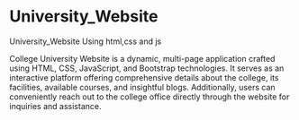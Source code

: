 # University_Website
University_Website Using html,css and js

College University Website is a dynamic, multi-page application crafted using HTML, CSS, JavaScript,
and Bootstrap technologies. It serves as an interactive platform offering comprehensive details about
the college, its facilities, available courses, and insightful blogs. Additionally, users can conveniently
reach out to the college office directly through the website for inquiries and assistance.

